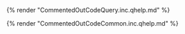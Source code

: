 {% render "CommentedOutCodeQuery.inc.qhelp.md" %}

{% render "CommentedOutCodeCommon.inc.qhelp.md" %}

